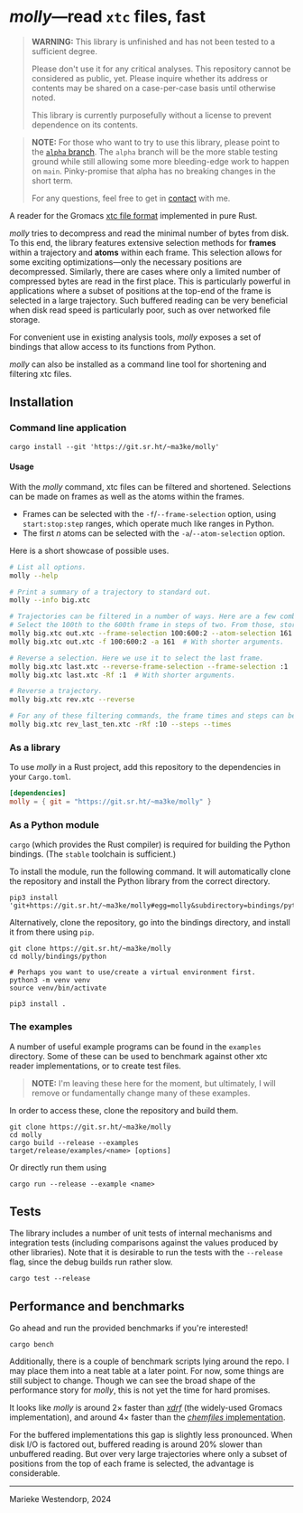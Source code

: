 # _molly_&mdash;read `xtc` files, fast

> **WARNING:** This library is unfinished and has not been tested to a
> sufficient degree.
>
> Please don't use it for any critical analyses. This repository cannot be
> considered as public, yet. Please inquire whether its address or contents may
> be shared on a case-per-case basis until otherwise noted.
>
> This library is currently purposefully without a license to prevent
> dependence on its contents.

> **NOTE:** For those who want to try to use this library, please point to the
> [`alpha` branch][alpha]. The `alpha` branch will be the more stable testing
> ground while still allowing some more bleeding-edge work to happen on `main`.
> Pinky-promise that alpha has no breaking changes in the short term.
>
> For any questions, feel free to get in [contact][contact] with me.

A reader for the Gromacs [xtc file format][xtc] implemented in pure Rust.

_molly_ tries to decompress and read the minimal number of bytes from disk. To
this end, the library features extensive selection methods for **frames**
within a trajectory and **atoms** within each frame. This selection allows for
some exciting optimizations&mdash;only the necessary positions are
decompressed.
Similarly, there are cases where only a limited number of compressed bytes are
read in the first place. This is particularly powerful in applications where a
subset of positions at the top-end of the frame is selected in a large
trajectory.
Such buffered reading can be very beneficial when disk read speed is
particularly poor, such as over networked file storage.

For convenient use in existing analysis tools, _molly_ exposes a set of
bindings that allow access to its functions from Python.

_molly_ can also be installed as a command line tool for shortening and
filtering xtc files.

## Installation

### Command line application

```console
cargo install --git 'https://git.sr.ht/~ma3ke/molly'
```

#### Usage

With the _molly_ command, xtc files can be filtered and shortened. Selections
can be made on frames as well as the atoms within the frames.

- Frames can be selected with the `-f`/`--frame-selection` option, using
  `start:stop:step` ranges, which operate much like ranges in Python.
- The first _n_ atoms can be selected with the `-a`/`--atom-selection` option.

Here is a short showcase of possible uses.

```sh
# List all options.
molly --help

# Print a summary of a trajectory to standard out.
molly --info big.xtc

# Trajectories can be filtered in a number of ways. Here are a few combinations.
# Select the 100th to the 600th frame in steps of two. From those, store only the first 161 atoms.
molly big.xtc out.xtc --frame-selection 100:600:2 --atom-selection 161
molly big.xtc out.xtc -f 100:600:2 -a 161  # With shorter arguments.

# Reverse a selection. Here we use it to select the last frame.
molly big.xtc last.xtc --reverse-frame-selection --frame-selection :1
molly big.xtc last.xtc -Rf :1  # With shorter arguments.

# Reverse a trajectory.
molly big.xtc rev.xtc --reverse

# For any of these filtering commands, the frame times and steps can be written to standard out.
molly big.xtc rev_last_ten.xtc -rRf :10 --steps --times
```

### As a library

To use _molly_ in a Rust project, add this repository to the dependencies in
your `Cargo.toml`.

```toml
[dependencies]
molly = { git = "https://git.sr.ht/~ma3ke/molly" }
```

### As a Python module

`cargo` (which provides the Rust compiler) is required for building the Python
bindings. (The `stable` toolchain is sufficient.)

To install the module, run the following command. It will automatically clone
the repository and install the Python library from the correct directory.

```console
pip3 install 'git+https://git.sr.ht/~ma3ke/molly#egg=molly&subdirectory=bindings/python'
```

Alternatively, clone the repository, go into the bindings directory, and
install it from there using `pip`.

```console
git clone https://git.sr.ht/~ma3ke/molly
cd molly/bindings/python

# Perhaps you want to use/create a virtual environment first.
python3 -m venv venv
source venv/bin/activate

pip3 install .
```

### The examples

A number of useful example programs can be found in the `examples` directory.
Some of these can be used to benchmark against other xtc reader
implementations, or to create test files.

> **NOTE:** I'm leaving these here for the moment, but ultimately, I will
> remove or fundamentally change many of these examples.

In order to access these, clone the repository and build them.

```console
git clone https://git.sr.ht/~ma3ke/molly
cd molly
cargo build --release --examples
target/release/examples/<name> [options]
```

Or directly run them using

```console
cargo run --release --example <name>
```

## Tests

The library includes a number of unit tests of internal mechanisms and
integration tests (including comparisons against the values produced by other
libraries). Note that it is desirable to run the tests with the `--release`
flag, since the debug builds run rather slow.

```console
cargo test --release
```

## Performance and benchmarks

Go ahead and run the provided benchmarks if you're interested!

```console
cargo bench
```

Additionally, there is a couple of benchmark scripts lying around the repo. I
may place them into a neat table at a later point. For now, some things are
still subject to change. Though we can see the broad shape of the performance
story for _molly_, this is not yet the time for hard promises.

It looks like _molly_ is around 2&times; faster than [_xdrf_][xdrf]
(the widely-used Gromacs implementation), and around 4&times; faster than the
[_chemfiles_ implementation][chemfiles].

For the buffered implementations this gap is slightly less pronounced. When
disk I/O is factored out, buffered reading is around 20% slower than unbuffered
reading. But over very large trajectories where only a subset of positions from
the top of each frame is selected, the advantage is considerable.

[alpha]: https://git.sr.ht/~ma3ke/molly/tree/alpha
[contact]: https://dwangschematiek.nl/where
[xtc]: https://manual.gromacs.org/current/reference-manual/file-formats.html#xtc
[xdrf]: https://gitlab.com/gromacs/gromacs/-/blob/d8d6543db04563cb15f71c90ffb5ed2fda092bce/src/gromacs/fileio/xdrf.h
[chemfiles]: https://chemfiles.org/

---

Marieke Westendorp, 2024
